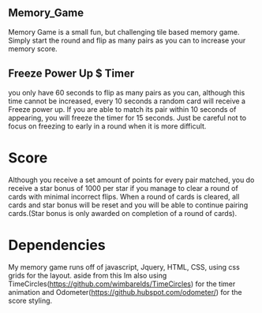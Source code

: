 ## Memory_Game
Memory Game is a small fun, but challenging tile based memory game. Simply start the round and flip as many pairs as you can to increase your memory score.


## Freeze Power Up $ Timer
you only have 60 seconds to flip as many pairs as you can, although this time cannot be increased, every 10 seconds a random card will receive a Freeze power up. If you are able to match its pair within 10 seconds of appearing, you will freeze the timer for 15 seconds. Just be careful not  to focus on freezing to early in a round when it is more difficult.

# Score
Although you receive a set amount of points for every pair matched, you do receive a star bonus of 1000 per star if you manage to clear a round of cards with minimal incorrect flips.
When a round of cards is cleared, all cards and star bonus will be reset and you will be able to continue pairing cards.(Star bonus is only awarded on completion of a round of cards).

# Dependencies
My memory game runs off of javascript, Jquery, HTML, CSS, using css grids for the layout. aside from this Im also using TimeCircles(https://github.com/wimbarelds/TimeCircles) for the timer animation and Odometer(https://github.hubspot.com/odometer/) for the score styling.
